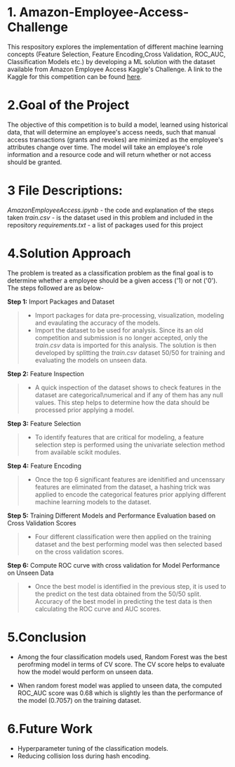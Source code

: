 
# 1. Amazon-Employee-Access-Challenge
This respository explores the implementation of different machine learning concepts (Feature Selection, Feature Encoding,Cross Validation, ROC_AUC, Classification Models etc.) by developing a ML solution with the dataset available from Amazon Employee Access Kaggle's Challenge. 
A link to the Kaggle for this competition can be found [here](https://www.kaggle.com/c/amazon-employee-access-challenge). 

# 2.Goal of the Project
The objective of this competition is to build a model, learned using historical data, that will determine an employee's access needs, such that manual access transactions (grants and revokes) are minimized as the employee's attributes change over time. The model will take an employee's role information and a resource code and will return whether or not access should be granted.

# 3 File Descriptions:

*AmazonEmployeeAccess.ipynb* - the code and explanation of the steps taken
*train.csv* - is the dataset used in this problem and included in the repository
*requirements.txt* - a list of packages used for this project

# 4.Solution Approach

The problem is treated as a classification problem as the final goal is to determine whether a employee should be a given access ('1) or not ('0'). The steps followed are as below-

**Step 1:** Import Packages and Dataset
>* Import packages for data pre-processing, visualization, modeling and evaulating the accuracy of the models.
>* Import the dataset to be used for analysis. Since its an old competition and submission is no longer accepted, only the *train.csv* data is imported for this analysis. The solution is then developed by splitting the *train.csv* dataset 50/50 for training and evaluating the models on unseen data.

**Step 2:** Feature Inspection
>* A quick inspection of the dataset shows to check features in the dataset are categorical\numerical and if any of them has any null values. This step helps to determine how the data should be processed prior applying a model.

**Step 3:** Feature Selection
>* To identify features that are critical for modeling, a feature selection step is performed using the univariate selection method from available scikit modules.

**Step 4:** Feature Encoding
>* Once the top 6 significant features are idenitified and uncenssary features are eliminated from the dataset, a hashing trick was applied to encode the categorical features prior applying different machine learning models to the dataset.

**Step 5:** Training Different Models and Performance Evaluation based on Cross Validation Scores
>* Four different classification were then applied on the training dataset and the best performing model was then selected based on the cross validation scores.

**Step 6:** Compute ROC curve with cross validation for Model Performance on Unseen Data
>* Once the best model is identified in the previous step, it is used to the predict on the test data obtained  from the 50/50 split. Accuracy  of the best model in predicting the test data is then calculating the ROC curve and AUC scores.

# 5.Conclusion
* Among the four classification models used, Random Forest was the best perofrming model in terms of CV score. The CV score helps to evaluate how the model would perform on unseen data. 

* When random forest model was applied to unseen data, the computed ROC_AUC score was 0.68 which is slightly les than the performance of the model (0.7057) on the training dataset. 

# 6.Future Work
 * Hyperparameter tuning of the classification models.
 * Reducing collision loss during hash encoding. 

